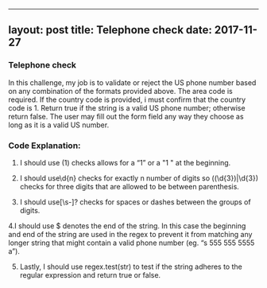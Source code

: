 
---
layout: post
title: Telephone check
date: 2017-11-27
---

### Telephone check

In this challenge,  my job is to validate or reject the US phone number based on any combination of the formats provided above. The area code is required. If the country code is provided, i must confirm that the country code is 1. Return true if the string is a valid US phone number; otherwise return false. The user may fill out the form field any way they choose as long as it is a valid US number.


### Code Explanation:

1. I should use (1) checks allows for a “1” or a "1 " at the beginning.

2. I should use\d{n} checks for exactly n number of digits so (\(\d{3}\)|\d{3}) checks for three digits that are allowed to be between parenthesis.

3. I should use[\s\-]? checks for spaces or dashes between the groups of digits.

4.I should use $ denotes the end of the string. In this case the beginning and end of the string are used in the regex to prevent it from matching any longer string that might contain a valid phone number (eg. “s 555 555 5555 a”).

5. Lastly, I should  use regex.test(str) to test if the string adheres to the regular expression and return true or false.

